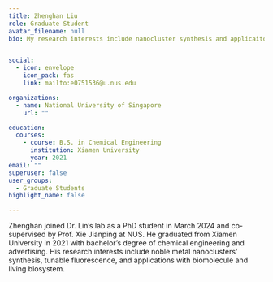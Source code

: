 ```yaml
---
title: Zhenghan Liu
role: Graduate Student
avatar_filename: null
bio: My research interests include nanocluster synthesis and applicaiton in biomolecules and living biosystem.


social:
  - icon: envelope
    icon_pack: fas
    link: mailto:e0751536@u.nus.edu

organizations:
  - name: National University of Singapore
    url: ""

education:
  courses:
    - course: B.S. in Chemical Engineering
      institution: Xiamen University
      year: 2021
email: ""      
superuser: false
user_groups:
  - Graduate Students
highlight_name: false

---
```

Zhenghan joined Dr. Lin’s lab as a PhD student in March 2024 and co-supervised by Prof. Xie Jianping at NUS. He graduated from Xiamen University in 2021 with bachelor’s degree of chemical engineering and advertising. His research interests include noble metal nanoclusters’ synthesis, tunable fluorescence, and applications with biomolecule and living biosystem.
